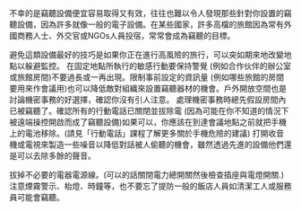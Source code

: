 [Title]: # (偷聽)
[Difficulty]: # (初學者)
[Order]: # (5)

不幸的是竊聽設備便宜容易取得又有效，往往也難以令人發現那些針對你設置的竊聽設備，因為許多就像一般的電子設備。在某些國家，許多高檔的旅館因為常有外國商務人士、外交官或NGOs人員投宿，常常會成為竊聽的目標。

避免這類設備最好的技巧是如果你正在進行高風險的旅行，可以突如期來地改變地點以躲避監控。 在固定地點所執行的敏感行動要保持警覺 (例如合作伙伴的辦公室或旅館房間)不要過長或一再出現。限制事前設定的資訊量 (例如哪些旅館的房間要用來作會議用)也可以降低敵對組織來設置竊聽器材的機會。戶外開放空間也是討論機密事務的好選擇，確認你沒有引人注意。
處理機密事務時總先假設房間內已被竊聽了。確認所有的行動電話已關閉並拔除電 (因為可能在你不知道的情況下被遠端操控開啟而成了竊聽設備)如果可以，你應該在到達會議地點之前就把手機上的電池移除。(請見「行動電話」課程了解更多關於手機危險的建議) 打開收音機或電視來製造一些噪音以降低對話被人偷聽的機會，雖然透過先進的設備他們還是可以去除多餘的聲音。


拔掉不必要的電器電源線。(可以的話關閉電力總開關然後檢查插座與電燈開關.)注意煙霧警示、枱燈、時鐘等，也不要忘了提防一般的飯店人員如清潔工人或服務員可能會竊聽。